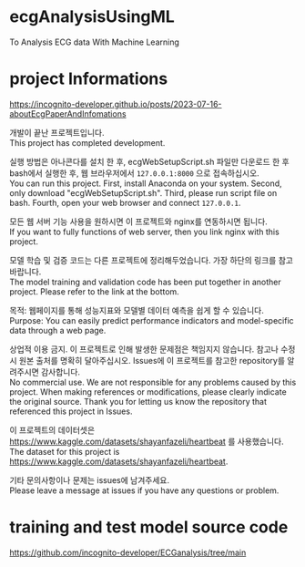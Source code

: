 # ecgAnalysisUsingML
To Analysis ECG data With Machine Learning


# project Informations
https://incognito-developer.github.io/posts/2023-07-16-aboutEcgPaperAndInfomations



개발이 끝난 프로젝트입니다.</br>
This project has completed development.


실행 방법은 아나콘다를 설치 한 후, ecgWebSetupScript.sh 파일만 다운로드 한 후 bash에서 실행한 후, 웹 브라우저에서 `127.0.0.1:8000` 으로 접속하십시오.</br>
You can run this project. First, install Anaconda on your system. Second, only download "ecgWebSetupScript.sh". Third, please run script file on bash. Fourth, open your web browser and connect `127.0.0.1`.


모든 웹 서버 기능 사용을 원하시면 이 프로젝트와 nginx를 연동하시면 됩니다.</br>
If you want to fully functions of web server, then you link nginx with this project.


모델 학습 및 검증 코드는 다른 프로젝트에 정리해두었습니다. 가장 하단의 링크를 참고바랍니다.</br>
The model training and validation code has been put together in another project. Please refer to the link at the bottom.


목적: 웹페이지를 통해 성능지표와 모델별 데이터 예측을 쉽게 할 수 있습니다.</br>
Purpose: You can easily predict performance indicators and model-specific data through a web page.


상업적 이용 금지. 이 프로젝트로 인해 발생한 문제점은 책임지지 않습니다.
참고나 수정 시 원본 출처를 명확히 달아주십시오. 
Issues에 이 프로젝트를 참고한 repository를 알려주시면 감사합니다.</br>
No commercial use. We are not responsible for any problems caused by this project.
When making references or modifications, please clearly indicate the original source.
Thank you for letting us know the repository that referenced this project in Issues.

이 프로젝트의 데이터셋은 https://www.kaggle.com/datasets/shayanfazeli/heartbeat 를 사용했습니다.</br>
The dataset for this project is https://www.kaggle.com/datasets/shayanfazeli/heartbeat.

기타 문의사항이나 문제는 issues에 남겨주세요.</br>
Please leave a message at issues if you have any questions or problem.

# training and test model source code
https://github.com/incognito-developer/ECGanalysis/tree/main
